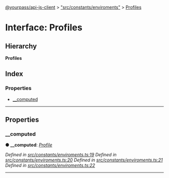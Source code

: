[@yourpass/api-js-client](../README.md) > ["src/constants/enviroments"](../modules/_src_constants_enviroments_.md) > [Profiles](../interfaces/_src_constants_enviroments_.profiles.md)

# Interface: Profiles

## Hierarchy

**Profiles**

## Index

### Properties

* [__computed](_src_constants_enviroments_.profiles.md#__computed)

---

## Properties

<a id="__computed"></a>

###  __computed

**● __computed**: *[Profile](_src_constants_enviroments_.profile.md)*

*Defined in [src/constants/enviroments.ts:19](https://github.com/yourpass/yourpass-api-js-client/blob/ae9c408/src/constants/enviroments.ts#L19)*
*Defined in [src/constants/enviroments.ts:20](https://github.com/yourpass/yourpass-api-js-client/blob/ae9c408/src/constants/enviroments.ts#L20)*
*Defined in [src/constants/enviroments.ts:21](https://github.com/yourpass/yourpass-api-js-client/blob/ae9c408/src/constants/enviroments.ts#L21)*
*Defined in [src/constants/enviroments.ts:22](https://github.com/yourpass/yourpass-api-js-client/blob/ae9c408/src/constants/enviroments.ts#L22)*

___

